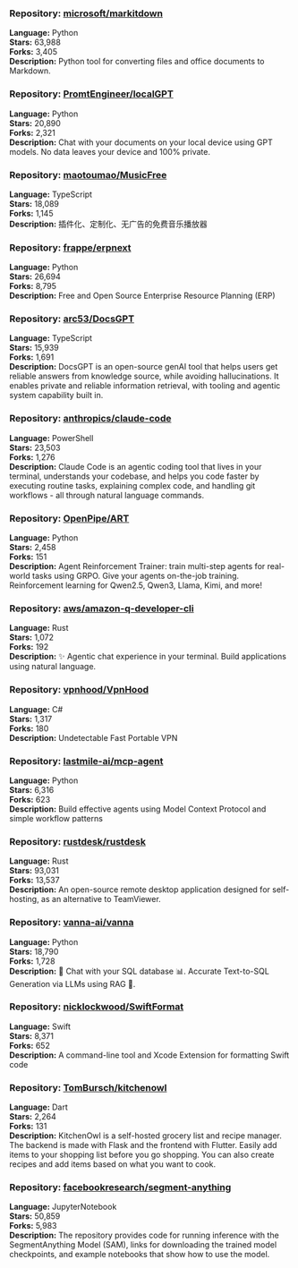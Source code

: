 ### **Repository:** [microsoft/markitdown](https://github.com/microsoft/markitdown)

**Language:** Python  
**Stars:** 63,988  
**Forks:** 3,405  
**Description:** Python tool for converting files and office documents to Markdown.

### **Repository:** [PromtEngineer/localGPT](https://github.com/PromtEngineer/localGPT)

**Language:** Python  
**Stars:** 20,890  
**Forks:** 2,321  
**Description:** Chat with your documents on your local device using GPT models. No data leaves your device and 100% private.

### **Repository:** [maotoumao/MusicFree](https://github.com/maotoumao/MusicFree)

**Language:** TypeScript  
**Stars:** 18,089  
**Forks:** 1,145  
**Description:** 插件化、定制化、无广告的免费音乐播放器

### **Repository:** [frappe/erpnext](https://github.com/frappe/erpnext)

**Language:** Python  
**Stars:** 26,694  
**Forks:** 8,795  
**Description:** Free and Open Source Enterprise Resource Planning (ERP)

### **Repository:** [arc53/DocsGPT](https://github.com/arc53/DocsGPT)

**Language:** TypeScript  
**Stars:** 15,939  
**Forks:** 1,691  
**Description:** DocsGPT is an open-source genAI tool that helps users get reliable answers from knowledge source, while avoiding hallucinations. It enables private and reliable information retrieval, with tooling and agentic system capability built in.

### **Repository:** [anthropics/claude-code](https://github.com/anthropics/claude-code)

**Language:** PowerShell  
**Stars:** 23,503  
**Forks:** 1,276  
**Description:** Claude Code is an agentic coding tool that lives in your terminal, understands your codebase, and helps you code faster by executing routine tasks, explaining complex code, and handling git workflows - all through natural language commands.

### **Repository:** [OpenPipe/ART](https://github.com/OpenPipe/ART)

**Language:** Python  
**Stars:** 2,458  
**Forks:** 151  
**Description:** Agent Reinforcement Trainer: train multi-step agents for real-world tasks using GRPO. Give your agents on-the-job training. Reinforcement learning for Qwen2.5, Qwen3, Llama, Kimi, and more!

### **Repository:** [aws/amazon-q-developer-cli](https://github.com/aws/amazon-q-developer-cli)

**Language:** Rust  
**Stars:** 1,072  
**Forks:** 192  
**Description:** ✨ Agentic chat experience in your terminal. Build applications using natural language.

### **Repository:** [vpnhood/VpnHood](https://github.com/vpnhood/VpnHood)

**Language:** C#  
**Stars:** 1,317  
**Forks:** 180  
**Description:** Undetectable Fast Portable VPN

### **Repository:** [lastmile-ai/mcp-agent](https://github.com/lastmile-ai/mcp-agent)

**Language:** Python  
**Stars:** 6,316  
**Forks:** 623  
**Description:** Build effective agents using Model Context Protocol and simple workflow patterns

### **Repository:** [rustdesk/rustdesk](https://github.com/rustdesk/rustdesk)

**Language:** Rust  
**Stars:** 93,031  
**Forks:** 13,537  
**Description:** An open-source remote desktop application designed for self-hosting, as an alternative to TeamViewer.

### **Repository:** [vanna-ai/vanna](https://github.com/vanna-ai/vanna)

**Language:** Python  
**Stars:** 18,790  
**Forks:** 1,728  
**Description:** 🤖 Chat with your SQL database 📊. Accurate Text-to-SQL Generation via LLMs using RAG 🔄.

### **Repository:** [nicklockwood/SwiftFormat](https://github.com/nicklockwood/SwiftFormat)

**Language:** Swift  
**Stars:** 8,371  
**Forks:** 652  
**Description:** A command-line tool and Xcode Extension for formatting Swift code

### **Repository:** [TomBursch/kitchenowl](https://github.com/TomBursch/kitchenowl)

**Language:** Dart  
**Stars:** 2,264  
**Forks:** 131  
**Description:** KitchenOwl is a self-hosted grocery list and recipe manager. The backend is made with Flask and the frontend with Flutter. Easily add items to your shopping list before you go shopping. You can also create recipes and add items based on what you want to cook.

### **Repository:** [facebookresearch/segment-anything](https://github.com/facebookresearch/segment-anything)

**Language:** JupyterNotebook  
**Stars:** 50,859  
**Forks:** 5,983  
**Description:** The repository provides code for running inference with the SegmentAnything Model (SAM), links for downloading the trained model checkpoints, and example notebooks that show how to use the model.


